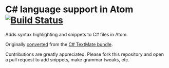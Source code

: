 # C# language support in Atom [![Build Status](https://travis-ci.org/atom/language-csharp.svg?branch=master)](https://travis-ci.org/atom/language-csharp)

Adds syntax highlighting and snippets to C# files in Atom.

Originally [converted](http://atom.io/docs/latest/converting-a-text-mate-bundle)
from the [C# TextMate bundle](https://github.com/wintermi/csharp-tmbundle).

Contributions are greatly appreciated. Please fork this repository and open a
pull request to add snippets, make grammar tweaks, etc.
